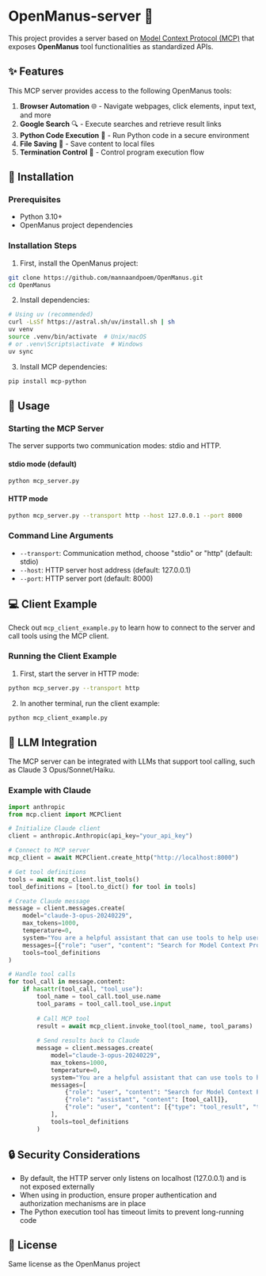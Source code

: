 # OpenManus-server 🤖

This project provides a server based on [Model Context Protocol (MCP)](https://modelcontextprotocol.io/) that exposes **OpenManus** tool functionalities as standardized APIs.

## ✨ Features

This MCP server provides access to the following OpenManus tools:

1. **Browser Automation** 🌐 - Navigate webpages, click elements, input text, and more
2. **Google Search** 🔍 - Execute searches and retrieve result links
3. **Python Code Execution** 🐍 - Run Python code in a secure environment
4. **File Saving** 💾 - Save content to local files
5. **Termination Control** 🛑 - Control program execution flow

## 🚀 Installation

### Prerequisites

- Python 3.10+ 
- OpenManus project dependencies

### Installation Steps

1. First, install the OpenManus project:

```bash
git clone https://github.com/mannaandpoem/OpenManus.git
cd OpenManus
```

2. Install dependencies:

```bash
# Using uv (recommended)
curl -LsSf https://astral.sh/uv/install.sh | sh
uv venv
source .venv/bin/activate  # Unix/macOS
# or .venv\Scripts\activate  # Windows
uv sync
```

3. Install MCP dependencies:

```bash
pip install mcp-python
```

## 📖 Usage

### Starting the MCP Server

The server supports two communication modes: stdio and HTTP.

#### stdio mode (default)

```bash
python mcp_server.py
```

#### HTTP mode

```bash
python mcp_server.py --transport http --host 127.0.0.1 --port 8000
```

### Command Line Arguments

- `--transport`: Communication method, choose "stdio" or "http" (default: stdio)
- `--host`: HTTP server host address (default: 127.0.0.1)
- `--port`: HTTP server port (default: 8000)

## 💻 Client Example

Check out `mcp_client_example.py` to learn how to connect to the server and call tools using the MCP client.

### Running the Client Example

1. First, start the server in HTTP mode:

```bash
python mcp_server.py --transport http
```

2. In another terminal, run the client example:

```bash
python mcp_client_example.py
```

## 🤖 LLM Integration

The MCP server can be integrated with LLMs that support tool calling, such as Claude 3 Opus/Sonnet/Haiku.

### Example with Claude

```python
import anthropic
from mcp.client import MCPClient

# Initialize Claude client
client = anthropic.Anthropic(api_key="your_api_key")

# Connect to MCP server
mcp_client = await MCPClient.create_http("http://localhost:8000")

# Get tool definitions
tools = await mcp_client.list_tools()
tool_definitions = [tool.to_dict() for tool in tools]

# Create Claude message
message = client.messages.create(
    model="claude-3-opus-20240229",
    max_tokens=1000,
    temperature=0,
    system="You are a helpful assistant that can use tools to help users.",
    messages=[{"role": "user", "content": "Search for Model Context Protocol and summarize the top 3 results"}],
    tools=tool_definitions
)

# Handle tool calls
for tool_call in message.content:
    if hasattr(tool_call, "tool_use"):
        tool_name = tool_call.tool_use.name
        tool_params = tool_call.tool_use.input
        
        # Call MCP tool
        result = await mcp_client.invoke_tool(tool_name, tool_params)
        
        # Send results back to Claude
        message = client.messages.create(
            model="claude-3-opus-20240229",
            max_tokens=1000,
            temperature=0,
            system="You are a helpful assistant that can use tools to help users.",
            messages=[
                {"role": "user", "content": "Search for Model Context Protocol and summarize the top 3 results"},
                {"role": "assistant", "content": [tool_call]},
                {"role": "user", "content": [{"type": "tool_result", "tool_use_id": tool_call.tool_use.id, "content": result}]}
            ],
            tools=tool_definitions
        )
```

## 🔒 Security Considerations

- By default, the HTTP server only listens on localhost (127.0.0.1) and is not exposed externally
- When using in production, ensure proper authentication and authorization mechanisms are in place
- The Python execution tool has timeout limits to prevent long-running code

## 📄 License

Same license as the OpenManus project 